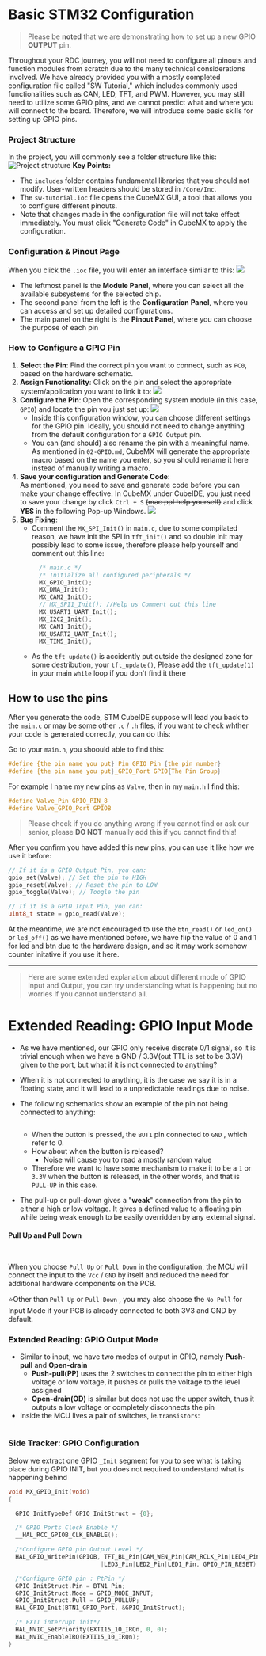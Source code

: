 # Basic STM32 Configuration

> Please be **noted** that we are demonstrating how to set up a new
GPIO **OUTPUT** pin.

Throughout your RDC journey, you will not need to configure all pinouts and function modules from scratch due to the many technical considerations involved. We have already provided you with a mostly completed configuration file called "SW Tutorial," which includes commonly used functionalities such as CAN, LED, TFT, and PWM.
However, you may still need to utilize some GPIO pins, and we cannot predict what and where you will connect to the board. Therefore, we will introduce some basic skills for setting up GPIO pins.

### Project Structure

In the project, you will commonly see a folder structure like this:
![Project structure](./image/project%20structure.png)
**Key Points:**

- The `includes` folder contains fundamental libraries that you should not modify. User-written headers should be stored in `/Core/Inc`.
- The `sw-tutorial.ioc` file opens the CubeMX GUI, a tool that allows you to configure different pinouts.
- Note that changes made in the configuration file will not take effect immediately. You must click "Generate Code" in CubeMX to apply the configuration.

### Configuration & Pinout Page

When you click the `.ioc` file, you will enter an interface similar to this:
![](./image/Pinout%20&%20Config.png)

- The leftmost panel is the **Module Panel**, where you can select all the available subsystems for the selected chip.
- The second panel from the left is the **Configuration Panel**, where you can access and set up detailed configurations.
- The main panel on the right is the **Pinout Panel**, where you can choose the purpose of each pin

### How to Configure a GPIO Pin

1. **Select the Pin**: Find the correct pin you want to connect, such as `PC0`, based on the hardware schematic.
2. **Assign Functionality**: Click on the pin and select the appropriate system/application you want to link it to:
   ![](./image/PC0.png)
3. **Configure the Pin**: Open the corresponding system module (in this case, `GPIO`) and locate the pin you just set up:
   ![](./image/PC0_Config.png)
   - Inside this configuration window, you can choose different settings for the GPIO pin. Ideally, you should not need to change anything from the default configuration for a `GPIO Output` pin.
   - You can (and should) also rename the pin with a meaningful name. As mentioned in `02-GPIO.md`, CubeMX will generate the appropriate macro based on the name you enter, so you should rename it here instead of manually writing a macro.
4. **Save your configuration and Generate Code**:\
  As mentioned, you need to save and generate code before you can make your change effective. In CubeMX under CubeIDE, you just need to save your change by click `Ctrl + S` ~~(mac ppl help yourself)~~ and click **YES** in the following Pop-up Windows.
   ![](./image/Generate_Code.png)
5. **Bug Fixing**:
   - Comment the `MX_SPI_Init()` in `main.c`, due to some compilated reason, we have init the SPI in `tft_init()` and so double init may possibiy lead to some issue, therefore please help yourself and comment out this line:
      ```c
        /* main.c */
        /* Initialize all configured peripherals */
        MX_GPIO_Init();
        MX_DMA_Init();
        MX_CAN2_Init();
        // MX_SPI1_Init(); //Help us Comment out this line
        MX_USART1_UART_Init();
        MX_I2C2_Init();
        MX_CAN1_Init();
        MX_USART2_UART_Init();
        MX_TIM5_Init();
      ``` 
   - As the `tft_update()` is accidently put outside the designed zone for some destribution, your `tft_update()`, Please add the `tft_update(1)` in your main `while` loop if you don't find it there

## How to use the pins

After you generate the code, STM CubeIDE suppose will lead you back to the `main.c` or may be some other `.c` / `.h` files, if you want to check whther your code is generated correctly, you can do this:

Go to your `main.h`, you shoould able to find this:
```c
#define {the pin name you put}_Pin GPIO_Pin_{the pin number}
#define {the pin name you put}_GPIO_Port GPIO{The Pin Group}
```
For example I name my new pins as `Valve`, then in my `main.h` I find this:
```c
#define Valve_Pin GPIO_PIN_8
#define Valve_GPIO_Port GPIOB
```
> Please check if you do anything wrong if you cannot find or ask our senior, please **DO NOT** manually add this if you cannot find this!

After you confirm you have added this new pins, you can use it like how we use it before:

```c
// If it is a GPIO Output Pin, you can:
gpio_set(Valve); // Set the pin to HIGH
gpio_reset(Valve); // Reset the pin to LOW
gpio_toggle(Valve); // Toogle the pin

// If it is a GPIO Input Pin, you can:
uint8_t state = gpio_read(Valve);
```
At the meantime, we are not encouraged to use the `btn_read()` or `led_on()` or `led_off()` as we have mentioned before, we have flip the value of 0 and 1 for led and btn due to the hardware design, and so it may work somehow counter initative if you use it here.

---
> Here are some extended explanation about different mode of GPIO Input and Output, you can try understanding what is happening but no worries if you cannot understand all.
# Extended Reading: GPIO Input Mode

- As we have mentioned, our GPIO only receive discrete 0/1 signal, so it is trivial enough when we have a GND / 3.3V(out TTL is set to be 3.3V) given to the port, but what if it is not connected to anything?
- When it is not connected to anything, it is the case we say it is in a floating state, and it will lead to a unpredictable readings due to noise.
- The following schematics show an example of the pin not being connected to anything:

    <figure><img src="image/Button_Sch.png" alt=""><figcaption></figcaption></figure>
    
    - When the button is pressed, the `BUT1` pin connected to `GND` , which refer to 0.
    - How about when the button is released?
        - Noise will cause you to read a mostly random value
    - Therefore we want to have some mechanism to make it to be a `1` or `3.3V` when the button is released, in the other words, and that is `PULL-UP`  in this case.

- The pull-up or pull-down gives a "**weak**" connection from the pin to either a high or low voltage. It gives a defined value to a floating pin while being weak enough to be easily overridden by any external signal.

#### Pull Up and Pull Down

<figure><img src="image/Pull_Up.png" alt=""><figcaption></figcaption></figure>

<figure><img src="image/Pull_Down.png" alt=""><figcaption></figcaption></figure>

When you choose `Pull Up` or `Pull Down` in the configuration, the MCU will connect the input to the `Vcc` / `GND` by itself and reduced the need for additional hardware components on the PCB.

⭐Other than `Pull Up` or `Pull Down` , you may also choose the `No Pull` for Input Mode if your PCB is already connected to both 3V3 and GND by default.

### Extended Reading: GPIO Output Mode

- Similar to input, we have two modes of output in GPIO, namely **Push-pull** and **Open-drain**
  - **Push-pull(PP)** uses the 2 switches to connect the pin to either high voltage or low voltage, it pushes or pulls the voltage to the level assigned
  - **Open-drain(OD)** is similar but does not use the upper switch, thus it outputs a low voltage or completely disconnects the pin
- Inside the MCU lives a pair of switches, ie.`transistors`:
    <figure><img src="image/GPIO_Output_Mode.png" alt=""><figcaption></figcaption></figure>

### Side Tracker: GPIO Configuration

Below we extract one GPIO `_Init` segment for you to see what is taking place during GPIO INIT, but you does not required to understand what is happening behind

```c
void MX_GPIO_Init(void)
{

  GPIO_InitTypeDef GPIO_InitStruct = {0};

  /* GPIO Ports Clock Enable */
  __HAL_RCC_GPIOB_CLK_ENABLE();

  /*Configure GPIO pin Output Level */
  HAL_GPIO_WritePin(GPIOB, TFT_BL_Pin|CAM_WEN_Pin|CAM_RCLK_Pin|LED4_Pin
                          |LED3_Pin|LED2_Pin|LED1_Pin, GPIO_PIN_RESET);

  /*Configure GPIO pin : PtPin */
  GPIO_InitStruct.Pin = BTN1_Pin;
  GPIO_InitStruct.Mode = GPIO_MODE_INPUT;
  GPIO_InitStruct.Pull = GPIO_PULLUP;
  HAL_GPIO_Init(BTN1_GPIO_Port, &GPIO_InitStruct);

  /* EXTI interrupt init*/
  HAL_NVIC_SetPriority(EXTI15_10_IRQn, 0, 0);
  HAL_NVIC_EnableIRQ(EXTI15_10_IRQn);
}
```
